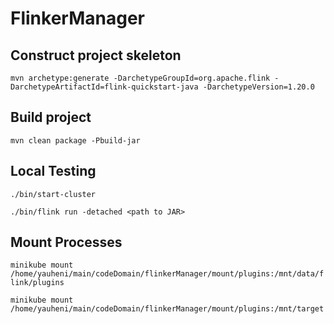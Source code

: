 # FlinkerManager

## Construct project skeleton

`mvn archetype:generate
 -DarchetypeGroupId=org.apache.flink
 -DarchetypeArtifactId=flink-quickstart-java
 -DarchetypeVersion=1.20.0`

## Build project

`mvn clean package -Pbuild-jar`

## Local Testing

`./bin/start-cluster`

`./bin/flink run -detached <path to JAR>`

## Mount Processes

`minikube mount /home/yauheni/main/codeDomain/flinkerManager/mount/plugins:/mnt/data/flink/plugins`

`minikube mount /home/yauheni/main/codeDomain/flinkerManager/mount/plugins:/mnt/target`